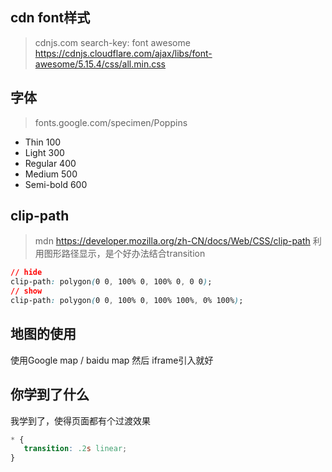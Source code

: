 ## cdn font样式
> cdnjs.com
> search-key: font awesome
> https://cdnjs.cloudflare.com/ajax/libs/font-awesome/5.15.4/css/all.min.css

## 字体
> fonts.google.com/specimen/Poppins
- Thin 100
- Light 300
- Regular 400
- Medium 500
- Semi-bold 600

## clip-path
> mdn https://developer.mozilla.org/zh-CN/docs/Web/CSS/clip-path
利用图形路径显示，是个好办法结合transition
```css
// hide
clip-path: polygon(0 0, 100% 0, 100% 0, 0 0);
// show
clip-path: polygon(0 0, 100% 0, 100% 100%, 0% 100%);
```

## 地图的使用
使用Google map / baidu map
然后 iframe引入就好

## 你学到了什么
我学到了，使得页面都有个过渡效果
```css
* {
   transition: .2s linear;
}
```